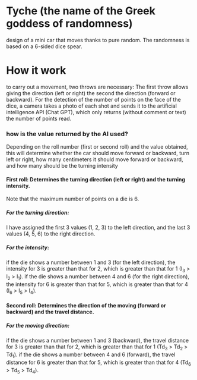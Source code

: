 # Tyche (the name of the Greek goddess of randomness)
design of a mini car that moves thanks to pure random. The randomness is based on a 6-sided dice spear.
# How it work 
to carry out a movement, two throws are necessary: The first throw allows giving the direction (left or right) the second the direction (forward or backward). For the detection of the number of points on the face of the dice, a camera takes a photo of each shot and sends it to the artificial intelligence API (Chat GPT), which only returns (without comment or text) the number of points read.
### how is the value returned by the AI used?  
Depending on the roll number (first or second roll) and the value obtained, this will determine whether the car should move forward or backward, turn left or right, how many centimeters it should move forward or backward, and how many should be the turning intensity 
#### First roll: Determines the turning direction (left or right) and the turning intensity.
Note that the maximum number of points on a die is 6. 
##### *For the turning direction:*
I have assigned the first 3 values (1, 2, 3) to the left direction, and the last 3 values (4, 5, 6) to the right direction.
##### *For the intensity:* 
if the die shows a number between 1 and 3 (for the left direction), the intensity for 3 is greater than that for 2, which is greater than that for 1 (I<sub>3</sub> > I<sub>2</sub> > I<sub>1</sub>).
if the die shows a number between 4 and 6 (for the right direction), the intensity for 6 is greater than that for 5, which is greater than that for 4 (I<sub>6</sub> > I<sub>5</sub> > I<sub>4</sub>).

#### Second roll: Determines the direction of the moving (forward or backward) and the travel distance.
##### *For the moving direction:*
if the die shows a number between 1 and 3 (backward), the travel distance for 3 is greater than that for 2, which is greater than that for 1 (Td<sub>3</sub> > Td<sub>2</sub> > Td<sub>1</sub>).
if the die shows a number between 4 and 6 (forward), the travel distance for 6 is greater than that for 5, which is greater than that for 4 (Td<sub>6</sub> > Td<sub>5</sub> > Td<sub>4</sub>).
